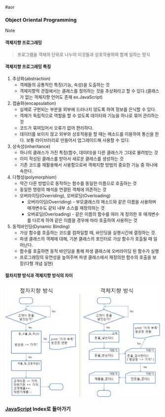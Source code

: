 #aor 
### Object Oriental Programming
>[!note]
>#### 객체지향 프로그래밍
>
>>프로그램을 객체의 단위로 나누어 이것들과 상호작용하여 함께 일하는 방식
#### 객체지향 프로그래밍 특징
1. 추상화(abstraction)
    - 객체들의 공통적인 특징(기능, 속성)을 도출하는 것
    - 객체지향적 관점에서는 클래스를 정의하는 것을 추상화라고 할 수 있다.(클래스가 없는 객체지향 언어도 존재 ex.JavaScript)
2. 캡슐화(encapsulation)
    - 실제로 구현되는 부분을 외부에 드러나지 않도록 하여 정보를 은닉할 수 있다.
    - 객체가 독립적으로 역할을 할 수 있도록 데이터와 기능을 하나로 묶어 관리하는 것
    - 코드가 묶여있어서 오류가 없어 편리하다.
    - 데이터를 보이지 않고 외부와 상호작용을 할 때는 메소드를 이용하여 통신을 한다. 보통 라이브러리로 만들어서 업그레이드해 사용할 수 있다.
3. 상속성(inheritance)
    - 하나의 클래스가 가진 특징(함수, 데이터)을 다른 클래스가 그대로 물려받는 것
    - 이미 작성된 클래스를 받아서 새로운 클래스를 생성하는 것
    - 기존 코드를 재활용해서 사용함으로써 객체지향 방법의 중요한 기능 중 하나에 속한다.
4. 다형성(polymorphism)
    - 약간 다른 방법으로 동작하는 함수를 동일한 이름으로 호출하는 것
    - 동일한 명령의 해석을 연결된 객체에 의존하는 것
    - 오버라이딩(Overriding), 오버로딩(Overloading)
        - 오버라이딩(Overriding) - 부모클래스의 메소드와 같은 이름을 사용하며 매개변수도 같되 내부 소스를 재정의하는 것
        - 오버로딩(Overloading) - 같은 이름의 함수를 여러 개 정의한 후 매개변수를 다르게 하여 같은 이름을 경우에 따라 호출하여 사용하는 것
5. 동적바인딩(Dynamic Binding)
    - 가상 함수를 호출하는 코드를 컴파일할 때, 바인딩을 실행시간에 결정하는 것.
    - 파생 클래스의 객체에 대해, 기본 클래스의 포인터로 가상 함수가 호출될 때 일어난다.
    - 함수를 호출하면 동적 바인딩을 통해 파생 클래스에 오버라이딩 된 함수가 실행
    - 프로그래밍의 유연성을 높여주며 파생 클래스에서 재정의한 함수의 호출을 보장(다형 개념 실현)

#### 절차지향 방식과 객체지향 방식의 차이
![](../../../../Stuff/Image/Resources/JavaScript/Pasted%20image%2020230918013454.png)

### [JavaScript](../../../Dev-Index/JavaScript.md) Index로 돌아가기